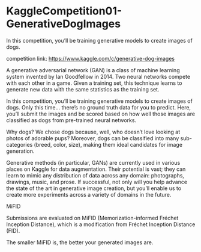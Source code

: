 

# KaggleCompetition01-GenerativeDogImages
In this competition, you’ll be training generative models to create images of dogs.

competition link:
https://www.kaggle.com/c/generative-dog-images

A generative adversarial network (GAN) is a class of machine learning system invented by Ian Goodfellow in 2014. Two neural networks compete with each other in a game. Given a training set, this technique learns to generate new data with the same statistics as the training set.

In this competition, you’ll be training generative models to create images of dogs. Only this time… there’s no ground truth data for you to predict. Here, you’ll submit the images and be scored based on how well those images are classified as dogs from pre-trained neural networks. 

Why dogs? We chose dogs because, well, who doesn’t love looking at photos of adorable pups? Moreover, dogs can be classified into many sub-categories (breed, color, size), making them ideal candidates for image generation.

Generative methods (in particular, GANs) are currently used in various places on Kaggle for data augmentation. Their potential is vast; they can learn to mimic any distribution of data across any domain: photographs, drawings, music, and prose. If successful, not only will you help advance the state of the art in generative image creation, but you’ll enable us to create more experiments across a variety of domains in the future.


MiFID

Submissions are evaluated on MiFID (Memorization-informed Fréchet Inception Distance), which is a modification from Fréchet Inception Distance (FID).

The smaller MiFID is, the better your generated images are.
